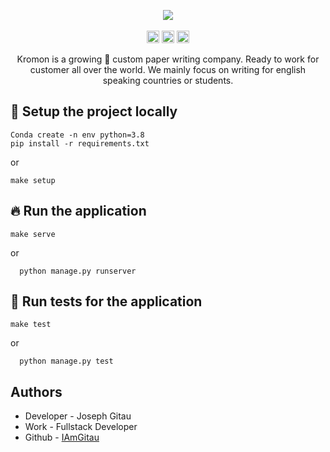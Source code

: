 <p align="center">
    <img src="https://github.com/IAmGitau/freelancer-backend/blob/master/templates/img/Kromon.png">
    <br>
    <br>
    <img height="20px" src="https://api.netlify.com/api/v1/badges/88afbb86-1657-4de0-b211-79371fd3004a/deploy-status">
    <img height="20px" src="https://github.com/IAmGitau/freelancer-backend/workflows/Unit%20Tests/badge.svg">
    <img height="20px" src="https://github.com/IAmGitau/freelancer-backend/workflows/Linting/badge.svg">
</p>
<p align="center">
Kromon is a growing 🚀 custom paper writing company. Ready to work for customer all over the world. We mainly focus on writing for english speaking countries or students.
</p>

## 🚧 Setup the project locally

    Conda create -n env python=3.8
    pip install -r requirements.txt
   
   or 
    
    make setup
    
## 🔥 Run the application
    make serve
   or
      
      python manage.py runserver

## 🧪 Run tests for the application
    make test
   or  
      
      python manage.py test


## Authors
 - Developer - Joseph Gitau
 - Work - Fullstack Developer
 - Github - [IAmGitau](https://github.com/IAmGitau)

